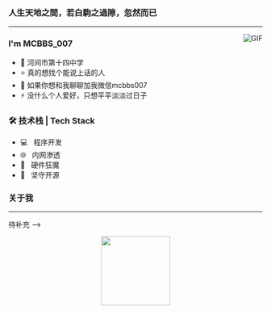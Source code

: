 ### 人生天地之間，若白駒之過隙，忽然而已
---
<img align="right" alt="GIF" src="https://src.sjtu.edu.cn/media/mugshot/7247/9af50d8e-5e0c-4663-a675-3c3df4d9065d.gif" />

### I'm MCBBS_007

- 🏫 河间市第十四中学
- ⭐ 真的想找个能说上话的人
- 💬 如果你想和我聊聊加我微信mcbbs007
- ⚡ 没什么个人爱好，只想平平淡淡过日子

### 🛠 技术栈 | Tech Stack
- 💻 &#160; 程序开发
- 🌐 &#160; 内网渗透
- 🔧 &#160; 硬件狂魔
- 🍪 &#160; 坚守开源


### 关于我
---
待补充
-->
<div align="center"> <img height="137px" src="https://github-readme-stats.vercel.app/api?username=mckn007&hide_title=true&hide_border=true&show_icons=trueline_height=21&text_color=000&icon_color=000&bg_color=0,ea6161,ffc64d,fffc4d,52fa5a&theme=graywhite" /> </div>
